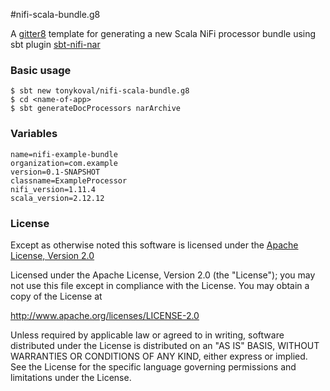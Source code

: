 #nifi-scala-bundle.g8

A [gitter8](http://www.foundweekends.org/giter8/) template for generating a new Scala NiFi processor bundle using sbt plugin [sbt-nifi-nar](https://github.com/tonykoval/sbt-nifi-nar)

### Basic usage

```
$ sbt new tonykoval/nifi-scala-bundle.g8
$ cd <name-of-app>
$ sbt generateDocProcessors narArchive
```

### Variables
```
name=nifi-example-bundle
organization=com.example
version=0.1-SNAPSHOT
classname=ExampleProcessor
nifi_version=1.11.4
scala_version=2.12.12
```

### License

Except as otherwise noted this software is licensed under the
[Apache License, Version 2.0](http://www.apache.org/licenses/LICENSE-2.0.html)

Licensed under the Apache License, Version 2.0 (the "License");
you may not use this file except in compliance with the License.
You may obtain a copy of the License at

  http://www.apache.org/licenses/LICENSE-2.0

Unless required by applicable law or agreed to in writing, software
distributed under the License is distributed on an "AS IS" BASIS,
WITHOUT WARRANTIES OR CONDITIONS OF ANY KIND, either express or implied.
See the License for the specific language governing permissions and
limitations under the License.